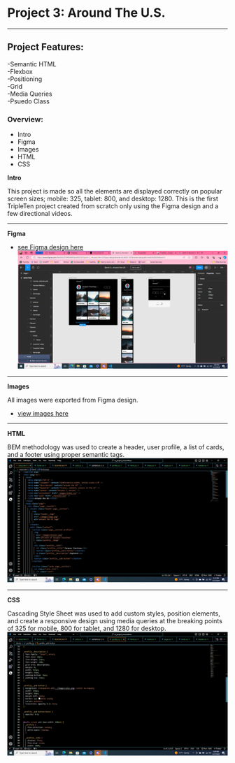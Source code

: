 # Project 3: Around The U.S.

---

## Project Features:

-Semantic HTML  
-Flexbox  
-Positioning  
-Grid  
-Media Queries  
-Psuedo Class

### Overview:

- Intro
- Figma
- Images
- HTML
- CSS

**Intro**

This project is made so all the elements are displayed correctly on popular screen sizes; mobile: 325, tablet: 800, and desktop: 1280. This is the first TripleTen project created from scratch only using the Figma design and a few directional videos.

---

**Figma**

- [see Figma design here](https://www.figma.com/file/ii4xxsJ0ghevUOcssTlHZv/Sprint-3%3A-Around-the-US?node-id=0%3A1)
  ![alt text](<Screenshot (51)-1.png>)

---

**Images**

All images were exported from Figma design.

- [view images here](../Downloads/tinified.zip)

---

**HTML**

BEM methodology was used to create a header, user profile, a list of cards, and a footer using proper semantic tags.
![preview of HTML](<Screenshot (52).png>)

---

**CSS**

Cascading Style Sheet was used to add custom styles, position elements, and create a responsive design using media queries at the breaking points of 325 for mobile, 800 for tablet, and 1280 for desktop.
![preview of CSS](<Screenshot (53).png>)
